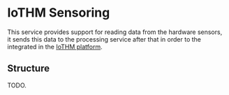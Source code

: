 # IoTHM Sensoring

This service provides support for reading data from the hardware sensors, it
sends this data to the processing service after that in order to the integrated
in the [IoTHM platform](../README.md).

## Structure

TODO.

